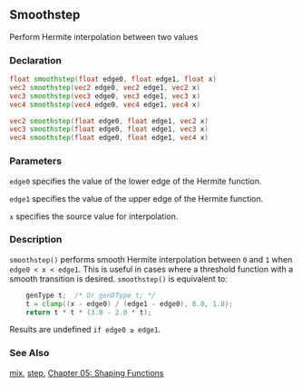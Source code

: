 ## Smoothstep
Perform Hermite interpolation between two values

### Declaration
```glsl
float smoothstep(float edge0, float edge1, float x)  
vec2 smoothstep(vec2 edge0, vec2 edge1, vec2 x)  
vec3 smoothstep(vec3 edge0, vec3 edge1, vec3 x)  
vec4 smoothstep(vec4 edge0, vec4 edge1, vec4 x)

vec2 smoothstep(float edge0, float edge1, vec2 x)  
vec3 smoothstep(float edge0, float edge1, vec3 x)  
vec4 smoothstep(float edge0, float edge1, vec4 x)
```

### Parameters
```edge0``` specifies the value of the lower edge of the Hermite function.

```edge1``` specifies the value of the upper edge of the Hermite function.

```x``` specifies the source value for interpolation.

### Description
```smoothstep()``` performs smooth Hermite interpolation between ```0``` and ```1``` when ```edge0 < x < edge1```. This is useful in cases where a threshold function with a smooth transition is desired. ```smoothstep()``` is equivalent to:
```glsl
    genType t;  /* Or genDType t; */
    t = clamp((x - edge0) / (edge1 - edge0), 0.0, 1.0);
    return t * t * (3.0 - 2.0 * t);
```

Results are undefined ```if edge0 ≥ edge1```.

<div class="simpleFunction" data="y = smoothstep(0.0,1.0,x); "></div>

<div class="codeAndCanvas" data="../05/smoothstep.frag"></div>

### See Also
[mix](index.html#mix.md), [step](index.html#step.md), [Chapter 05: Shaping Functions](../05/)
